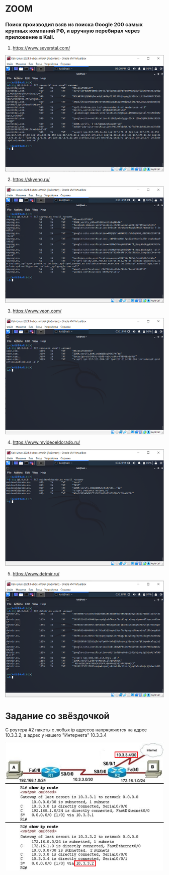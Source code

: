 # ZOOM

### Поиск производил взяв из поиска Google 200 самых крупных компаний РФ, и вручную перебирал через приложение в Kali.

1. https://www.severstal.com/

![](pic/severstal.PNG)

2. https://skyeng.ru/

![](pic/SkyEng.PNG)

3. https://www.veon.com/

![](pic/veon.PNG)

4. https://www.mvideoeldorado.ru/

![](pic/mvideoeldorado.PNG)

5. https://www.detmir.ru/

![](pic/detmir.PNG)

# Задание со звёздочкой

С роутера #2 пакеты с любых ip адресов напрявляются на адрес 10.3.3.2, а адрес у нашего "Интернета" 10.3.3.4

![](pic/internet.png)
